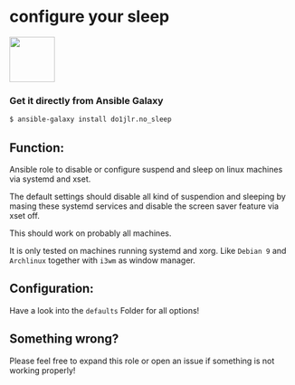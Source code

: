  configure your sleep
==========================
<a href="https://galaxy.ansible.com/do1jlr/no_sleep"><img width="80px" src="https://galaxy.ansible.com/assets/galaxy-logo-02.svg"/></a>

### Get it directly from Ansible Galaxy 
```bash
$ ansible-galaxy install do1jlr.no_sleep
```

 Function:
-----------
Ansible role to disable or configure suspend and sleep on linux machines via systemd and xset.

The default settings should disable all kind of suspendion and sleeping by masing these systemd services and disable the screen saver feature via xset off.

This should work on probably all machines.

It is only tested on machines running systemd and xorg. Like ``Debian 9`` and ``Archlinux`` together with ``i3wm`` as window manager.

 Configuration:
-----------------
Have a look into the ``defaults`` Folder for all options!

 Something wrong?
---------------
Please feel free to expand this role or open an issue if something is not working properly!
